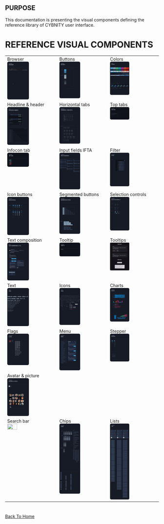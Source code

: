 ## PURPOSE
This documentation is presenting the visual components defining the reference library of CYBNITY user interface.

# REFERENCE VISUAL COMPONENTS
<table style="border: none;">
    <tr>
        <td valign="top">Browser<br><img src="browser.png"  width=45% height=45%></td>
        <td valign="top">Buttons<br><img src="buttons.png"  width=45% height=45%></td>
        <td valign="top">Colors<br><img src="colors.png"  width=45% height=45%></td>
    </tr>
    <tr>
        <td valign="top">Headline & header<br><img src="headline-and-header.png" width=45% height=45%></td>
        <td valign="top">Horizontal tabs<br><img src="horizontal-tabs.png"  width=45% height=45%></td>
        <td valign="top">Top tabs<br><img src="top-tabs.png"  width=45% height=45%></td>
    </tr>
    <tr>
        <td valign="top">Infocon tab<br><img src="infocon-tab.png" width=45% height=45%></td>
        <td valign="top">Input fields IFTA<br><img src="input-fields-ifta.png" width=45% height=45%></td>
        <td valign="top">Filter<br><img src="filter.png"  width=45% height=45%></td>
    </tr>
    <tr>
        <td valign="top">Icon buttons<br><img src="icon-buttons.png"  width=45% height=45%></td>
        <td valign="top">Segmented buttons<br><img src="segmented-buttons.png"  width=45% height=45%></td>
        <td valign="top">Selection controls<br><img src="selection-controls.png"  width=45% height=45%></td>
    </tr>
    <tr>
        <td valign="top">Text composition<br><img src="text-composition.png" width=45% height=45%></td>
        <td valign="top">Tooltip<br><img src="tooltip.png"  width=45% height=45%></td>
        <td valign="top">Tooltips<br><img src="tooltips.png"  width=45% height=45%></td>
    </tr>
    <tr>
        <td valign="top">Text<br><img src="text.png" width=45% height=45%></td>
        <td valign="top">Icons<br><img src="icons.png"  width=45% height=45%></td>
        <td valign="top">Charts<br><img src="charts.png"  width=45% height=45%></td>
    </tr>
    <tr>
        <td valign="top">Flags<br><img src="flags.png"  width=45% height=45%></td>
        <td valign="top">Menu<br><img src="menu.png"  width=45% height=45%></td>
        <td valign="top">Stepper<br><img src="stepper.png"  width=45% height=45%></td>
    <tr>
        <td valign="top">Avatar & picture<br><img src="avatar-and-picture.png" width=45% height=45%></td>
        <td valign="top"></td>
        <td valign="top"></td>
        <td valign="top"></td>
    </tr>
    <tr>
        <td valign="top">Search bar<br><img src="search-bar.png" width=45% height=45%></td>
        <td valign="top">Chips<br><img src="chips.png" width=45% height=45%></td>
        <td valign="top">Lists<br><img src="lists.png"  width=45% height=45%></td>
    </tr>
</table>

#
[Back To Home](../README.md)
